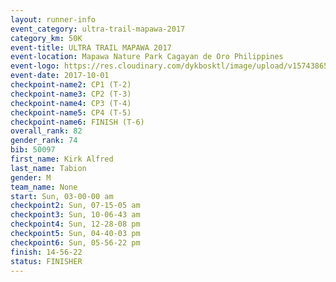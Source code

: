 ```yaml
---
layout: runner-info 
event_category: ultra-trail-mapawa-2017 
category_km: 50K 
event-title: ULTRA TRAIL MAPAWA 2017 
event-location: Mapawa Nature Park Cagayan de Oro Philippines 
event-logo: https://res.cloudinary.com/dykbosktl/image/upload/v1574386563/Logo/image-asset_plfjxn.jpg 
event-date: 2017-10-01 
checkpoint-name2: CP1 (T-2) 
checkpoint-name3: CP2 (T-3) 
checkpoint-name4: CP3 (T-4) 
checkpoint-name5: CP4 (T-5) 
checkpoint-name6: FINISH (T-6) 
overall_rank: 82
gender_rank: 74
bib: 50097
first_name: Kirk Alfred
last_name: Tabion
gender: M
team_name: None
start: Sun, 03-00-00 am
checkpoint2: Sun, 07-15-05 am
checkpoint3: Sun, 10-06-43 am
checkpoint4: Sun, 12-28-08 pm
checkpoint5: Sun, 04-40-03 pm
checkpoint6: Sun, 05-56-22 pm
finish: 14-56-22
status: FINISHER
---
```

